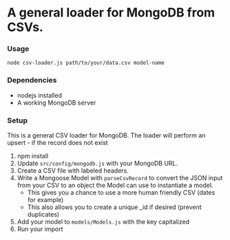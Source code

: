 # A general loader for MongoDB from CSVs.

### Usage
`node csv-loader.js path/to/your/data.csv model-name`

### Dependencies
* nodejs installed
* A working MongoDB server

### Setup
This is a general CSV loader for MongoDB.  The loader will perform an upsert - if the record does not exist   

1. npm install
2. Update `src/config/mongodb.js` with your MongoDB URL.
3. Create a CSV file with labeled headers.
4. Write a Mongoose Model with `parseCsvRecord` to convert the JSON input from your CSV to an object the Model can use to instantiate a model.  
   * This gives you a chance to use a more human friendly CSV (dates for example)
   * This also allows you to create a unique _id if desired (prevent duplicates)
5. Add your model to `models/Models.js` with the key capitalized
6. Run your import